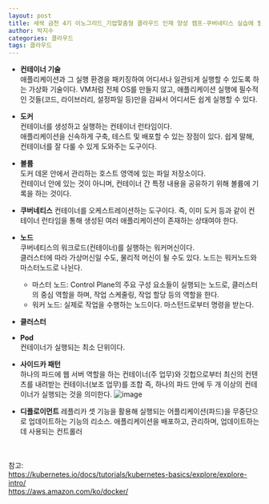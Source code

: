 ```yaml
---
layout: post
title: 새싹 금천 4기 이노그리드_기업맟춤형 클라우드 인재 양성 캠프-쿠버네티스 실습에 필요한 기본개념
author: 박지수
categories: 클라우드
tags: 클라우드
---
```

- **컨테이너 기술**  
  애플리케이션과 그 실행 환경을 패키징하여 어디서나 일관되게 실행할 수 있도록 하는 가상화 기술이다.
  VM처럼 전체 OS를 만들지 않고, 애플리케이션 실행에 필수적인 것들(코드, 라이브러리, 설정파일 등)만을 감싸서 어디서든 쉽게 실행할 수 있다.

- **도커**  
  컨테이너를 생성하고 실행하는 컨테이너 런타임이다.  
  애플리케이션을 신속하게 구축, 테스트 및 배포할 수 있는 장점이 있다.
  쉽게 말해, 컨테이너를 잘 다룰 수 있게 도와주는 도구이다.
  

- **볼륨**  
  도커 데몬 안에서 관리하는 호스트 영역에 있는 파일 저장소이다.   
  컨테이너 안에 있는 것이 아니며, 컨테이너 간 특정 내용을 공유하기 위해 볼륨에 기록을 하는 것이다.

- **쿠버네티스**
  컨테이너를 오케스트레이션하는 도구이다.
  즉, 이미 도커 등과 같이 컨테이너 런타임을 통해 생성된 여러 애플리케이션이 존재하는 상태여야 한다.  

- **노드**  
  쿠버네티스의 워크로드(컨테이너)를 실행하는 워커머신이다.  
  클러스터에 따라 가상머신일 수도, 물리적 머신이 될 수도 있다. 
  노드는 워커노드와 마스터노드로 나뉜다.
  - 마스터 노드: Control Plane의 주요 구성 요소들이 실행되는 노드로, 클러스터의 중심 역할을 하며, 작업 스케줄링, 작업 할당 등의 역할을 한다.
  - 워커 노드: 실제로 작업을 수행하는 노드이다. 마스턴드로부터 명령을 받는다.  

- **클러스터**  
  

- **Pod**  
  컨테이너가 실행되는 최소 단위이다.

- **사이드카 패턴**  
  하나의 파드에 웹 서버 역할을 하는 컨테이너(주 업무)와 깃헙으로부터 최신의 컨텐츠를 내려받는 컨테이너(보조 업무)를 조합
  즉, 하나의 파드 안에 두 개 이상의 컨테이너가 실행되는 것을 의미한다.
  ![image](https://github.com/user-attachments/assets/f96e7832-6846-4670-80c0-ebfa659969aa)

- **디플로이먼트**
  레플리카 셋 기능을 활용해 실행되는 어플리케이션(파드)을 무중단으로 업데이트하는 기능의 리소스.
  애플리케이션을 배포하고, 관리하며, 업데이트하는 데 사용되는 컨트롤러

<br/><br/>
참고:  
https://kubernetes.io/docs/tutorials/kubernetes-basics/explore/explore-intro/  
https://aws.amazon.com/ko/docker/
